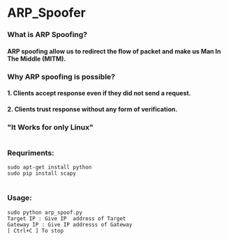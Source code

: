 # ARP_Spoofer
### What is ARP Spoofing?
#### ARP spoofing allow us to redirect the flow of packet and make us Man In The Middle (MITM).
####
### Why ARP spoofing is possible?
#### 1. Clients accept response even if they did not send a request.
#### 2. Clients trust response without any form of verification.
####
### "It Works for only Linux"
#
### Requriments:
```
sudo apt-get install python
sudo pip install scapy
```
#
### Usage:
```
sudo python arp_spoof.py
Target IP : Give IP  address of Target
Gateway IP : Give IP addresss of Gateway
[ Ctrl+C ] To stop
```
